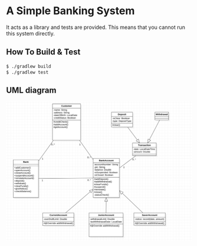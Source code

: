 # A Simple Banking System

It acts as a library and tests are provided. This means that you cannot run this system directly.

## How To Build & Test

```shell
$ ./gradlew build
$ ./gradlew test
```

## UML diagram

![uml](./uml.png)
